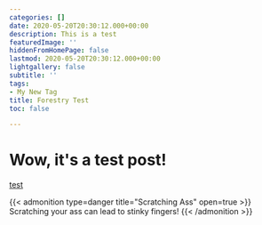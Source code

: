 ```yaml
---
categories: []
date: 2020-05-20T20:30:12.000+00:00
description: This is a test
featuredImage: ''
hiddenFromHomePage: false
lastmod: 2020-05-20T20:30:12.000+00:00
lightgallery: false
subtitle: ''
tags:
- My New Tag
title: Forestry Test
toc: false

---
```

# Wow, it's a test post!

[test](/images/2020-05-07-17-00-51.pdf)

{{< admonition type=danger title="Scratching Ass" open=true >}} Scratching your ass can lead to stinky fingers! {{< /admonition >}}
